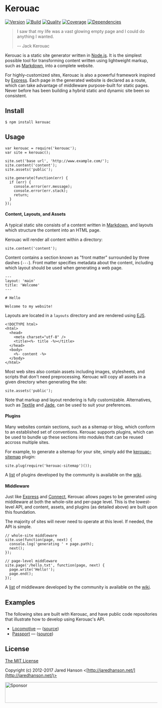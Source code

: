 # Kerouac

[![Version](https://img.shields.io/npm/v/marked-engine.svg?label=version)](https://www.npmjs.com/package/marked-engine)
[![Build](https://img.shields.io/travis/jaredhanson/kerouac.svg)](https://travis-ci.org/jaredhanson/kerouac)
[![Quality](https://img.shields.io/codeclimate/github/jaredhanson/kerouac.svg?label=quality)](https://codeclimate.com/github/jaredhanson/kerouac)
[![Coverage](https://img.shields.io/coveralls/jaredhanson/kerouac.svg)](https://coveralls.io/r/jaredhanson/kerouac)
[![Dependencies](https://img.shields.io/david/jaredhanson/kerouac.svg)](https://david-dm.org/jaredhanson/kerouac)


> I saw that my life was a vast glowing empty page and I could do anything I
> wanted.
>
> -- Jack Kerouac

Kerouac is a static site generator written in [Node.js](http://nodejs.org/).  It
is the simplest possible tool for transforming content written using lightweight
markup, such as [Markdown](http://daringfireball.net/projects/markdown/), into a
complete website.

For highly-customized sites, Kerouac is also a powerful framework inspired by [Express](http://expressjs.com/).
Each page in the generated website is declared as a route, which can take
advantage of middleware purpose-built for static pages.  Never before has
been building a hybrid static and dynamic site been so consistent.

## Install

    $ npm install kerouac

## Usage

    var kerouac = require('kerouac');
    var site = kerouac();

    site.set('base url', 'http://www.example.com/');
    site.content('content');
    site.assets('public');
    
    site.generate(function(err) {
      if (err) {
        console.error(err.message);
        console.error(err.stack);
        return;
      }
    });

#### Content,  Layouts, and Assets

A typical static site consists of a content written in [Markdown](http://daringfireball.net/projects/markdown/),
and layouts which structure the content into an HTML page.

Kerouac will render all content within a directory:

    site.content('content');

Content contains a section known as "front matter" surrounded by three dashes
(`---`).  Front matter specifies metadata about the content, including which
layout should be used when generating a web page.

    ---
    layout: 'main'
    title: 'Welcome'
    ---

    # Hello

    Welcome to my website!

Layouts are located in a `layouts` directory and are rendered using [EJS](https://github.com/visionmedia/ejs).

    <!DOCTYPE html>
    <html>
      <head>
        <meta charset="utf-8" />
        <title><%- title -%></title>
      </head>
      <body>
        <%- content -%>
      </body>
    </html>

Most web sites also contain assets including images, stylesheets, and scripts
that don't need preprocessing.  Kerouac will copy all assets in a given
directory when generating the site:

    site.assets('public');

Note that markup and layout rendering is fully customizable.  Alternatives,
such as [Textile](http://en.wikipedia.org/wiki/Textile_%28markup_language%29)
and [Jade](http://jade-lang.com/), can be used to suit your preferences.

#### Plugins

Many websites contain sections, such as a sitemap or blog, which conform to an
established set of conventions.  Kerouac supports plugins, which can be used to
bundle up these sections into modules that can be reused accross multiple sites.

For example, to generate a sitemap for your site, simply add the [kerouac-sitemap](https://github.com/jaredhanson/kerouac-sitemap)
plugin:

    site.plug(require('kerouac-sitemap')());

A [list](https://github.com/jaredhanson/kerouac/wiki/Plugins) of plugins
developed by the community is available on the [wiki](https://github.com/jaredhanson/kerouac/wiki).

#### Middleware

Just like [Express](http://expressjs.com/) and [Connect](http://www.senchalabs.org/connect/),
Kerouac allows pages to be generated using middleware at both the whole-site and
per-page level.  This is the lowest-level API, and content, assets, and plugins
(as detailed above) are built upon this foundation.

The majority of sites will never need to operate at this level.  If needed, the
API is simple.

    // whole-site middleware
    site.use(function(page, next) {
      console.log('generating ' + page.path);
      next();
    });
    
    // page-level middleware
    site.page('/hello.txt', function(page, next) {
      page.write('Hello!');
      page.end();
    });

A [list](https://github.com/jaredhanson/kerouac/wiki/Middleware) of middleware
developed by the community is available on the [wiki](https://github.com/jaredhanson/kerouac/wiki).

## Examples

The following sites are built with Kerouac, and have public code repositories
that illustrate how to develop using Kerouac's API.

- [Locomotive](http://locomotivejs.org/) — ([source](https://github.com/jaredhanson/www.locomotivejs.org))
- [Passport](http://passportjs.org/) — ([source](https://github.com/jaredhanson/www.passportjs.org))

## License

[The MIT License](http://opensource.org/licenses/MIT)

Copyright (c) 2012-2017 Jared Hanson <[http://jaredhanson.net/](http://jaredhanson.net/)>

<a target='_blank' rel='nofollow' href='https://app.codesponsor.io/link/vK9dyjRnnWsMzzJTQ57fRJpH/jaredhanson/kerouac'>  <img alt='Sponsor' width='888' height='68' src='https://app.codesponsor.io/embed/vK9dyjRnnWsMzzJTQ57fRJpH/jaredhanson/kerouac.svg' /></a>
